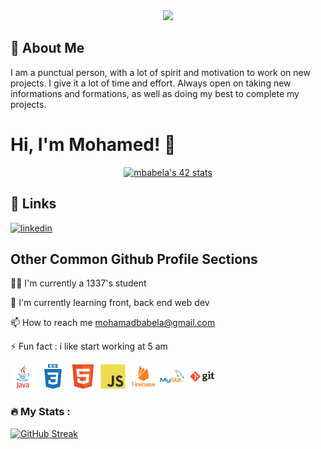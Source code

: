 
<div id="header" align="center">
  <img src="https://i.pinimg.com/originals/45/d1/db/45d1db2f2af39c5c53a43af6ee935079.gif"/>
</div>

## 🚀 About Me
I am a punctual person, with a lot of spirit and motivation to work on new
projects. I give it a lot of time and effort. Always open on taking new
informations and formations, as well as doing my best to complete my
projects.


# Hi, I'm Mohamed! 👋
 <p align="center">
<a href="https://profile.intra.42.fr"><img src="https://badge.mediaplus.ma/red/mbabela" alt="mbabela's 42 stats" /></a>
</p>

## 🔗 Links
[![linkedin](https://img.shields.io/badge/linkedin-0A66C2?style=for-the-badge&logo=linkedin&logoColor=white)](www.linkedin.com/in/mohamadbabela-038b80190)


## Other Common Github Profile Sections
👩‍💻 I'm currently a 1337's student 

🧠 I'm currently learning front, back end web dev

📫 How to reach me <mohamadbabela@gmail.com>

⚡️ Fun fact : i like start working at 5 am 

<div>
  <img src="https://github.com/devicons/devicon/blob/master/icons/java/java-original-wordmark.svg" title="Java" alt="Java" width="40" height="40"/>&nbsp;
  <img src="https://github.com/devicons/devicon/blob/master/icons/css3/css3-plain-wordmark.svg"  title="CSS3" alt="CSS" width="40" height="40"/>&nbsp;
  <img src="https://github.com/devicons/devicon/blob/master/icons/html5/html5-original.svg" title="HTML5" alt="HTML" width="40" height="40"/>&nbsp;
  <img src="https://github.com/devicons/devicon/blob/master/icons/javascript/javascript-original.svg" title="JavaScript" alt="JavaScript" width="40" height="40"/>&nbsp;
  <img src="https://github.com/devicons/devicon/blob/master/icons/firebase/firebase-plain-wordmark.svg" title="Firebase" alt="Firebase" width="40" height="40"/>&nbsp;
  <img src="https://github.com/devicons/devicon/blob/master/icons/mysql/mysql-original-wordmark.svg" title="MySQL"  alt="MySQL" width="40" height="40"/>&nbsp;
  <img src="https://github.com/devicons/devicon/blob/master/icons/git/git-original-wordmark.svg" title="Git" **alt="Git" width="40" height="40"/>
</div>

### :fire: My Stats :
[![GitHub Streak](http://github-readme-streak-stats.herokuapp.com?user=naahio&theme=dark&background=000000)](https://git.io/streak-stats)



